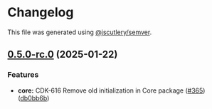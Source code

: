 # Changelog

This file was generated using [@jscutlery/semver](https://github.com/jscutlery/semver).

## [0.5.0-rc.0](https://github.com/Sitecore-PD/sitecore.cloudsdk.js/compare/core-0.4.4...core-0.5.0-rc.0) (2025-01-22)

### Features

- **core:** CDK-616 Remove old initialization in Core package ([#365](https://github.com/Sitecore-PD/sitecore.cloudsdk.js/issues/365)) ([db0bb6b](https://github.com/Sitecore-PD/sitecore.cloudsdk.js/commit/db0bb6b0bf15747c9db2b53151f9f00f47913346))

